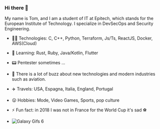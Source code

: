 ### Hi there 👋

My name is Tom, and I am a student of IT at Epitech, which stands for the European Institute of Technology. I specialize in DevSecOps and Security Engineering.

- 👨‍💻 Technologies: C, C++, Python, Terraform, Js/Ts,  ReactJS, Docker, AWS(Cloud)
- 🌱 Learning: Rust, Ruby, Java/Kotlin, Flutter
- 📟 Pentester sometimes ...


- 💬 There is a lot of buzz about new technologies and modern industries such as aviation.
- ✈️ Travels: USA, Espagna, Italia, England, Portugal
- 😛 Hobbies: Mode, Video Games, Sports, pop culture
- ⚡ Fun fact: in 2018 I was not in France for the World Cup it's sad ⚽

- ![Galaxy Gifs 6](https://www.gifcen.com/wp-content/uploads/2022/06/lofi-gif-3.gif)

